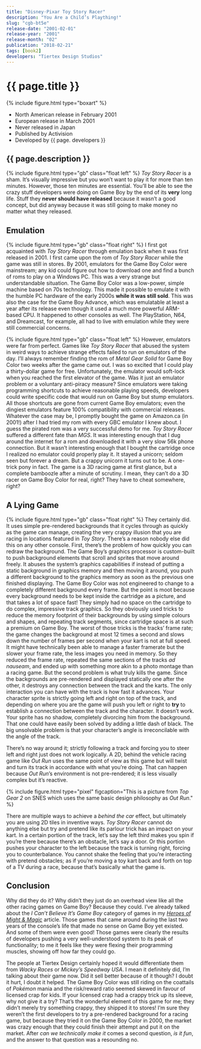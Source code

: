 ```yaml
---
title: "Disney⋅Pixar Toy Story Racer"
description: "You Are a Child’s Plaything!"
slug: "cgb-bt5e"
release-date: "2001-02-01"
release-year: "2001"
release-month: "02"
publication: "2018-02-21"
tags: [book2]
developers: "Tiertex Design Studios"
---
```

# {{ page.title }}
{% include figure.html type="boxart" %}
- North American release in February 2001
- European release in March 2001
- Never released in Japan
- Published by Activision
- Developed by {{ page. developers }}

## {{ page.description }}

{% include figure.html type="gb" class="float left" %}
*Toy Story Racer* is a sham. It’s visually impressive but you won’t want to play it for more than ten minutes. However, those ten minutes are essential. You’ll be able to see the crazy stuff developers were doing on Game Boy by the end of its **very** long life. Stuff they **never should have released** because it wasn’t a good concept, but did anyway because it was still going to make money no matter what they released.

## Emulation

{% include figure.html type="gb" class="float right" %}
I first got acquainted with *Toy Story Racer* through emulation back when it was first released in 2001. I first came upon the rom of *Toy Story Racer* while the game was still in stores. By 2001, emulators for the Game Boy Color were mainstream; any kid could figure out how to download one and find a bunch of roms to play on a Windows PC. This was a very strange but understandable situation. The Game Boy Color was a low-power, simple machine based on 70s technology. This made it possible to emulate it with the humble PC hardware of the early 2000s **while it was still sold**. This was also the case for the Game Boy Advance, which was emulatable at least a year after its release even though it used a much more powerful ARM-based CPU. It happened to other consoles as well. The PlayStation, N64, and Dreamcast, for example, all had to live with emulation while they were still commercial concerns.

{% include figure.html type="gb" class="float left" %}
However, emulators were far from perfect. Games like *Toy Story Racer* that abused the system in weird ways to achieve strange effects failed to run on emulators of the day. I’ll always remember finding the rom of *Metal Gear Solid* for Game Boy Color two weeks after the game came out. I was so excited that I could play a thirty-dollar game for free. Unfortunately, the emulator would soft-lock when you reached the first elevator of the game. Was it just an emulator problem or a voluntary anti-piracy measure? Since emulators were taking programming shortcuts to achieve reasonable playing speeds, developers could write specific code that would run on Game Boy but stump emulators. All those shortcuts are gone from current Game Boy emulators; even the dingiest emulators feature 100% compatibility with commercial releases. Whatever the case may be, I promptly bought the game on Amazon.ca (in 2001!) after I had tried my rom with every GBC emulator I knew about. I guess the pirated rom was a very successful demo for me. *Toy Story Racer* suffered a different fate than *MGS*. It was interesting enough that I dug around the internet for a rom and downloaded it with a very slow 56k phone connection. But it wasn’t interesting enough that I bought the cartridge once I realized no emulator could properly play it. It stayed a unicorn; seldom seen but forever a dream. But a crappy unicorn it turns out to be. A one-trick pony in fact. The game is a 3D racing game at first glance, but a complete bamboozle after a minute of scrutiny. I mean, they can’t do a 3D racer on Game Boy Color for real, right? They have to cheat somewhere, right?

## A Lying Game

{% include figure.html type="gb" class="float right" %}
They certainly did. It uses simple pre-rendered backgrounds that it cycles through as quickly as the game can manage, creating the very crappy illusion that you are racing in locations featured in *Toy Story*. There’s a reason nobody else did this on any other console. First, there’s the problem of how quickly you can redraw the background. The Game Boy’s graphics processor is custom-built to push background elements that scroll and sprites that move around freely. It abuses the system’s graphics capabilities if instead of putting a static background in graphics memory and then moving it around, you push a different background to the graphics memory as soon as the previous one finished displaying. The Game Boy Color was not engineered to change to a completely different background every frame. But the point is moot because every background needs to be kept inside the cartridge as a picture, and that takes a lot of space fast! They simply had no space on the cartridge to do complex, impressive track graphics. So they obviously used tricks to reduce the memory footprint of their backgrounds by using simple colours and shapes, and repeating track segments, since cartridge space is at such a premium on Game Boy. The worst of those tricks is the tracks’ frame rate; the game changes the background at most 12 times a second and slows down the number of frames per second when your kart is not at full speed. It might have technically been able to manage a faster framerate but the slower your frame rate, the less images you need in memory. So they reduced the frame rate, repeated the same sections of the tracks *ad nauseam*, and ended up with something more akin to a photo montage than a racing game. But the second problem is what truly kills the game. Since the backgrounds are pre-rendered and displayed statically one after the other, it destroys any connection between the track and the karts. The only interaction you can have with the track is how fast it advances. Your character sprite is strictly going left and right on top of the track, and depending on where you are the game will push you left or right to **try** to establish a connection between the track and the character. It doesn’t work. Your sprite has no shadow, completely divorcing him from the background. That one could have easily been solved by adding a little dash of black. The big unsolvable problem is that your character’s angle is irreconcilable with the angle of the track.

There’s no way around it; strictly following a track and forcing you to steer left and right just does not work logically. A 2D, behind the vehicle racing game like *Out Run* uses the same point of view as this game but will twist and turn its track in accordance with what you’re doing. That can happen because *Out Run*’s environment is not pre-rendered; it is less visually complex but it’s reactive.

{% include figure.html type="pixel" figcaption="This is a picture from *Top Gear 2* on SNES which uses the same basic design philosophy as *Out Run*." %}

There are multiple ways to achieve a *behind the car* effect, but ultimately you are using 2D tiles in inventive ways. *Toy Story Racer* cannot do anything else but try and pretend like its parlour trick has an impact on your kart. In a certain portion of the track, let’s say the left third makes you spin if you’re there because there’s an obstacle, let’s say a door. Or this portion pushes your character to the left because the track is turning right, forcing you to counterbalance. You cannot shake the feeling that you’re interacting with pretend obstacles; as if you’re moving a toy kart back and forth on top of a TV during a race, because that’s basically what the game is.

## Conclusion

Why did they do it? Why didn’t they just do an overhead view like all the other racing games on Game Boy? Because they could. I’ve already talked about the *I Can’t Believe It’s Game Boy* category of games in my [*Heroes of Might & Magic*](/articles/cgb-auhe) article. Those games that came around during the last two years of the console’s life that made no sense on Game Boy yet existed. And some of them were even good! Those games were clearly the results of developers pushing a very well-understood system to its peak of functionality; to me it feels like they were flexing their programming muscles, showing off how far they could go.

The people at Tiertex Design certainly hoped it would differentiate them from *Wacky Races* or *Mickey’s Speedway USA*. I mean it definitely did, I’m talking about their game now. Did it sell better because of it though? I doubt it hurt, I doubt it helped. The Game Boy Color was still riding on the coattails of *Pokémon* mania and the risk/reward ratio seemed skewed in favour of licensed crap for kids. If your licensed crap had a crappy trick up its sleeve, why not give it a try? That’s the wonderful element of this game for me; they didn’t merely try something crappy, they shipped it to stores! I’m sure they weren’t the first developers to try a pre-rendered background for a racing game, but because they tried it on the Game Boy Color in 2000, the market was crazy enough that they could finish their attempt and put it on the market. After *can we technically make it* comes a second question, *is it fun*, and the answer to that question was a resounding no.
